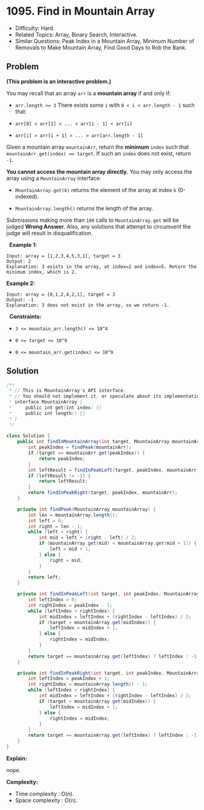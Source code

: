 # 1095. Find in Mountain Array

- Difficulty: Hard.
- Related Topics: Array, Binary Search, Interactive.
- Similar Questions: Peak Index in a Mountain Array, Minimum Number of Removals to Make Mountain Array, Find Good Days to Rob the Bank.

## Problem

**(This problem is an **interactive problem**.)**

You may recall that an array ```arr``` is a **mountain array** if and only if:


	
- ```arr.length >= 3```
	There exists some ```i``` with ```0 < i < arr.length - 1``` such that:
	
		
- ```arr[0] < arr[1] < ... < arr[i - 1] < arr[i]```
		
- ```arr[i] > arr[i + 1] > ... > arr[arr.length - 1]```
	
	


Given a mountain array ```mountainArr```, return the **minimum** ```index``` such that ```mountainArr.get(index) == target```. If such an ```index``` does not exist, return ```-1```.

**You cannot access the mountain array directly.** You may only access the array using a ```MountainArray``` interface:


	
- ```MountainArray.get(k)``` returns the element of the array at index ```k``` (0-indexed).
	
- ```MountainArray.length()``` returns the length of the array.


Submissions making more than ```100``` calls to ```MountainArray.get``` will be judged **Wrong Answer**. Also, any solutions that attempt to circumvent the judge will result in disqualification.

 
**Example 1:**

```
Input: array = [1,2,3,4,5,3,1], target = 3
Output: 2
Explanation: 3 exists in the array, at index=2 and index=5. Return the minimum index, which is 2.
```

**Example 2:**

```
Input: array = [0,1,2,4,2,1], target = 3
Output: -1
Explanation: 3 does not exist in the array, so we return -1.
```

 
**Constraints:**


	
- ```3 <= mountain_arr.length() <= 10^4```
	
- ```0 <= target <= 10^9```
	
- ```0 <= mountain_arr.get(index) <= 10^9```



## Solution

```java
/**
 * // This is MountainArray's API interface.
 * // You should not implement it, or speculate about its implementation
 * interface MountainArray {
 *     public int get(int index) {}
 *     public int length() {}
 * }
 */
 
class Solution {
    public int findInMountainArray(int target, MountainArray mountainArr) {
        int peakIndex = findPeak(mountainArr);
        if (target == mountainArr.get(peakIndex)) {
            return peakIndex;
        }
        int leftResult = findInPeakLeft(target, peakIndex, mountainArr);
        if (leftResult != -1) {
            return leftResult;
        }
        return findInPeakRight(target, peakIndex, mountainArr);
    }

    private int findPeak(MountainArray mountainArray) {
        int len = mountainArray.length();
        int left = 0;
        int right = len - 1;
        while (left < right) {
            int mid = left + (right - left) / 2;
            if (mountainArray.get(mid) < mountainArray.get(mid + 1)) {
                left = mid + 1;
            } else {
                right = mid;
            }
        }
        return left;
    }

    private int findInPeakLeft(int target, int peakIndex, MountainArray mountainArray) {
        int leftIndex = 0;
        int rightIndex = peakIndex - 1;
        while (leftIndex < rightIndex) {
            int midIndex = leftIndex + (rightIndex - leftIndex) / 2;
            if (target > mountainArray.get(midIndex)) {
                leftIndex = midIndex + 1;
            } else {
                rightIndex = midIndex;
            }
        }
        return target == mountainArray.get(leftIndex) ? leftIndex : -1;
    }

    private int findInPeakRight(int target, int peakIndex, MountainArray mountainArray) {
        int leftIndex = peakIndex + 1;
        int rightIndex = mountainArray.length() - 1;
        while (leftIndex < rightIndex) {
            int midIndex = leftIndex + (rightIndex - leftIndex) / 2;
            if (target < mountainArray.get(midIndex)) {
                leftIndex = midIndex + 1;
            } else {
                rightIndex = midIndex;
            }
        }
        return target == mountainArray.get(leftIndex) ? leftIndex : -1;
    }
}
```

**Explain:**

nope.

**Complexity:**

* Time complexity : O(n).
* Space complexity : O(n).
